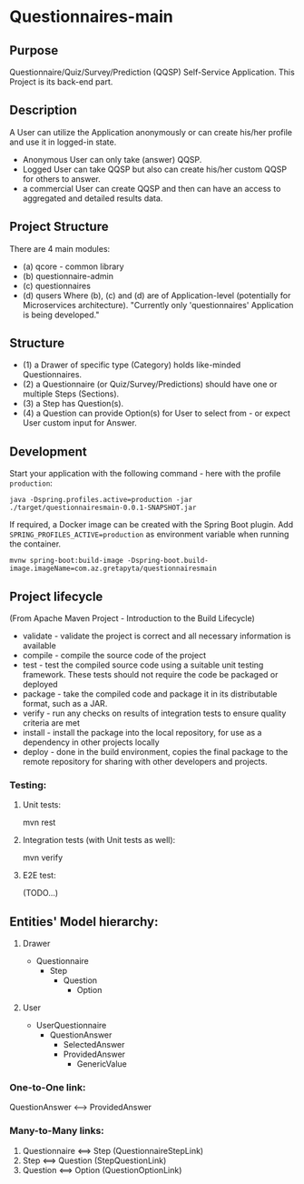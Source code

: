 # Questionnaires-main

## Purpose
Questionnaire/Quiz/Survey/Prediction (QQSP) Self-Service Application.
This Project is its back-end part.

## Description
A User can utilize the Application anonymously or can create his/her 
profile and use it in logged-in state.
- Anonymous User can only take (answer) QQSP.
- Logged User can take QQSP but also can create his/her custom QQSP
for others to answer.
- a commercial User can create QQSP and then can have an access to
aggregated and detailed results data.

## Project Structure
There are 4 main modules: 
- (a) qcore - common library
- (b) questionnaire-admin
- (c) questionnaires
- (d) qusers
Where (b), (c) and (d) are of Application-level (potentially for Microservices architecture).
"Currently only 'questionnaires' Application is being developed."
 
## Structure
- (1) a Drawer of specific type (Category) holds like-minded Questionnaires.
- (2) a Questionnaire (or Quiz/Survey/Predictions) should have one or multiple Steps (Sections).
- (3) a Step has Question(s).
- (4) a Question can provide Option(s) for User to select from - or expect User custom input for Answer.

## Development

Start your application with the following command - here with the profile `production`:

```
java -Dspring.profiles.active=production -jar ./target/questionnairesmain-0.0.1-SNAPSHOT.jar
```

If required, a Docker image can be created with the Spring Boot plugin. Add `SPRING_PROFILES_ACTIVE=production` as
environment variable when running the container.

```
mvnw spring-boot:build-image -Dspring-boot.build-image.imageName=com.az.gretapyta/questionnairesmain
```
## Project lifecycle

(From Apache Maven Project - Introduction to the Build Lifecycle)
   - validate - validate the project is correct and all necessary information is available
   - compile - compile the source code of the project
   - test - test the compiled source code using a suitable unit testing framework. These tests should not require the code be packaged or deployed
   - package - take the compiled code and package it in its distributable format, such as a JAR.
   - verify - run any checks on results of integration tests to ensure quality criteria are met
   - install - install the package into the local repository, for use as a dependency in other projects locally
   - deploy - done in the build environment, copies the final package to the remote repository for sharing with other developers and projects.

### Testing:

1. Unit tests:
 
    mvn rest


2. Integration tests (with Unit tests as well):
 
   mvn verify


3. E2E test:
 
   (TODO...)
 
## Entities' Model hierarchy:

  1. Drawer
       - Questionnaire
         - Step
           - Question
             - Option


  2. User
     - UserQuestionnaire
       - QuestionAnswer
         - SelectedAnswer
         - ProvidedAnswer
           - GenericValue

      
### One-to-One link:
  QuestionAnswer <--> ProvidedAnswer 

### Many-to-Many links:
1. Questionnaire <==> Step (QuestionnaireStepLink)
2. Step <==> Question (StepQuestionLink) 
3. Question <==> Option (QuestionOptionLink)
  
